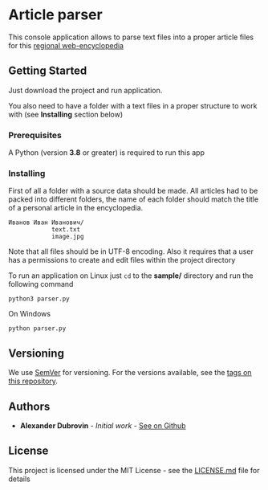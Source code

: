 # Article parser

This console application allows to parse text files into a proper article files for this
[regional web-encyclopedia](http://85.234.34.14/lerm2014/)

## Getting Started


Just download the project and run application.


You also need to have a folder with a text files in a proper structure
 to work with (see **Installing** section below)

### Prerequisites

A Python (version **3.8** or greater) is required to run this app

### Installing

First of all a folder with a source data should be made. All articles had to be packed into different 
folders, the name of each folder should match the title of a personal article in the encyclopedia.
```
Иванов Иван Иванович/
            text.txt
            image.jpg
```

Note that all files should be in UTF-8 encoding. Also it requires that a user has a permissions 
to create and edit files within the project directory

To run an application on Linux just ``cd`` to the **sample/**  directory and run the following command
```shell script
python3 parser.py
``` 
On Windows 
```shell script
python parser.py
``` 


## Versioning

We use [SemVer](http://semver.org/) for versioning.
 For the versions available, see the [tags on this repository](https://github.com/da070116/py_lermont/tags). 

## Authors

* **Alexander Dubrovin** - *Initial work* - [See on Github](https://github.com/da070116)

## License

This project is licensed under the MIT License - see the [LICENSE.md](LICENSE.md) file for details

